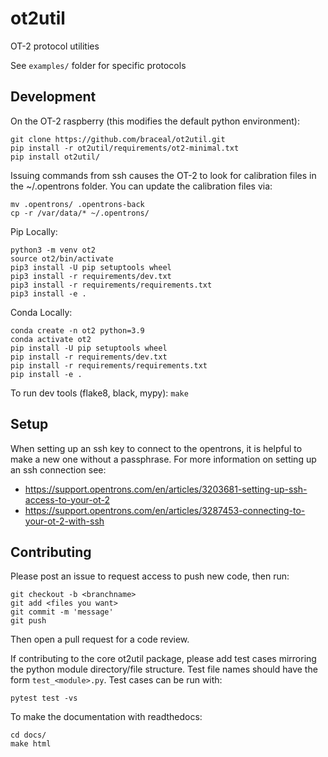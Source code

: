 # ot2util
OT-2 protocol utilities

See `examples/` folder for specific protocols

## Development

On the OT-2 raspberry (this modifies the default python environment):
```
git clone https://github.com/braceal/ot2util.git
pip install -r ot2util/requirements/ot2-minimal.txt
pip install ot2util/
```

Issuing commands from ssh causes the OT-2 to look for calibration files
in the ~/.opentrons folder. You can update the calibration files via:
```
mv .opentrons/ .opentrons-back
cp -r /var/data/* ~/.opentrons/
```

Pip Locally:
```
python3 -m venv ot2
source ot2/bin/activate
pip3 install -U pip setuptools wheel
pip3 install -r requirements/dev.txt
pip3 install -r requirements/requirements.txt
pip3 install -e .
```

Conda Locally: 
```
conda create -n ot2 python=3.9 
conda activate ot2
pip install -U pip setuptools wheel
pip install -r requirements/dev.txt
pip install -r requirements/requirements.txt
pip install -e .
```

To run dev tools (flake8, black, mypy): `make`

## Setup

When setting up an ssh key to connect to the opentrons, it is
helpful to make a new one without a passphrase.
For more information on setting up an ssh connection see:
- https://support.opentrons.com/en/articles/3203681-setting-up-ssh-access-to-your-ot-2
- https://support.opentrons.com/en/articles/3287453-connecting-to-your-ot-2-with-ssh

## Contributing

Please post an issue to request access to push new code, then run:
```
git checkout -b <branchname>
git add <files you want>
git commit -m 'message'
git push
```
Then open a pull request for a code review.

If contributing to the core ot2util package, please add test cases
mirroring the python module directory/file structure. Test file names
should have the form `test_<module>.py`. Test cases can be run with:
```
pytest test -vs
```

To make the documentation with readthedocs:

```
cd docs/
make html
```
